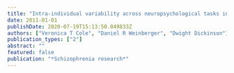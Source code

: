 ```yaml
---
title: "Intra-individual variability across neuropsychological tasks in schizophrenia: a comparison of patients, their siblings, and healthy controls"
date: 2011-01-01
publishDate: 2020-07-19T15:13:50.049833Z
authors: ["Veronica T Cole", "Daniel R Weinberger", "Dwight Dickinson"]
publication_types: ["2"]
abstract: ""
featured: false
publication: "*Schizophrenia research*"
---
```


